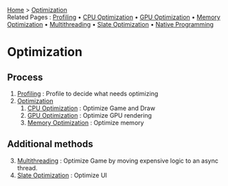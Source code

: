 [Home](../README.md) > [Optimization](README.md)  
Related Pages : [Profiling](Profiling.md) • [CPU Optimization](CPUOptimization.md) • [GPU Optimization](GPUOptimization.md) • [Memory Optimization](MemoryOptimization.md) • [Multithreading](Multithreading.md) • [Slate Optimization](Slate%20Optimization.md) • [Native Programming](../General%20Knowledge/Native%20Programming.md)
# Optimization

## Process
1. [Profiling](Profiling.md) : Profile to decide what needs optimizing
2. [Optimization](README.md)
   1. [CPU Optimization](CPUOptimization.md) : Optimize Game and Draw
   2. [GPU Optimization](GPUOptimization.md) : Optimize GPU rendering
   3. [Memory Optimization](MemoryOptimization.md) : Optimize memory

## Additional methods
3. [Multithreading](Multithreading.md) : Optimize Game by moving expensive logic to an async thread.
4. [Slate Optimization](Slate%20Optimization.md) : Optimize UI